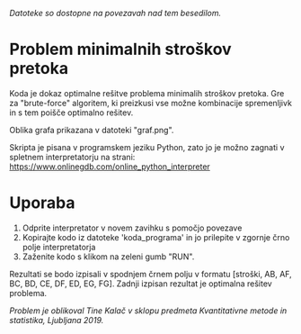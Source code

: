 *Datoteke so dostopne na povezavah nad tem besedilom.*

# Problem minimalnih stroškov pretoka
Koda je dokaz optimalne rešitve problema minimalih stroškov pretoka. Gre za "brute-force" algoritem, ki preizkusi vse možne kombinacije spremenljivk in s tem poišče optimalno rešitev.

Oblika grafa prikazana v datoteki "graf.png".

Skripta je pisana v programskem jeziku Python, zato jo je možno zagnati v spletnem interpretatorju na strani:
https://www.onlinegdb.com/online_python_interpreter


# Uporaba
1. Odprite interpretator v novem zavihku s pomočjo povezave
2. Kopirajte kodo iz datoteke 'koda_programa' in jo prilepite v zgornje črno polje interpretatorja
3. Zaženite kodo s klikom na zeleni gumb "RUN".

Rezultati se bodo izpisali v spodnjem črnem polju v formatu
[stroški, AB, AF, BC, BD, CE, DF, ED, EG, FG].
Zadnji izpisan rezultat je optimalna rešitev problema.



*Problem je oblikoval Tine Kalač v sklopu predmeta Kvantitativne metode in statistika, Ljubljana 2019.*
